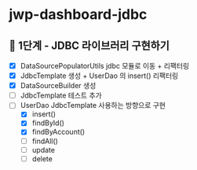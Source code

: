 # jwp-dashboard-jdbc

## 🚀 1단계 - JDBC 라이브러리 구현하기

- [x] DataSourcePopulatorUtils jdbc 모듈로 이동 + 리팩터링
- [x] JdbcTemplate 생성 + UserDao 의 insert() 리팩터링
- [x] DataSourceBuilder 생성
- [ ] JdbcTemplate 테스트 추가
- [ ] UserDao JdbcTemplate 사용하는 방향으로 구현
    - [x] insert()
    - [x] findById()
    - [x] findByAccount()
    - [ ] findAll()
    - [ ] update
    - [ ] delete
